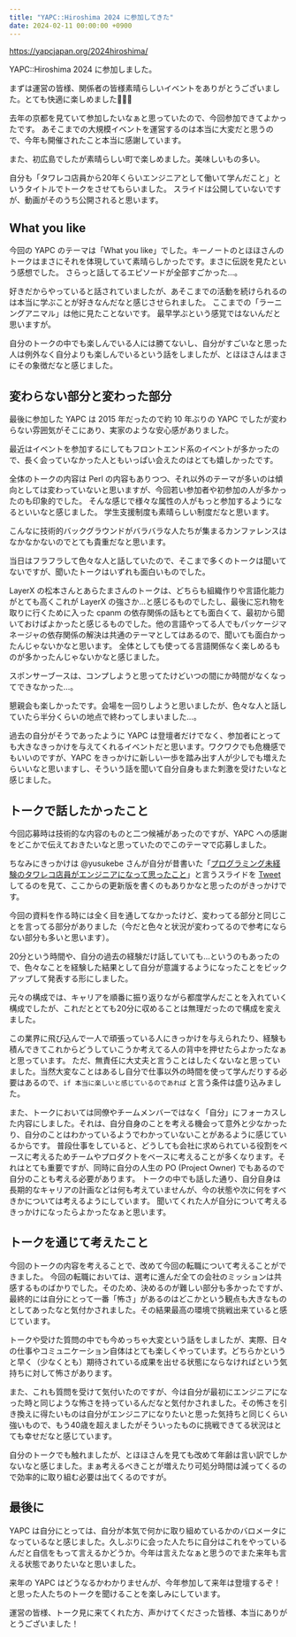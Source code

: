 ```yaml
---
title: "YAPC::Hiroshima 2024 に参加してきた"
date: 2024-02-11 00:00:00 +0900
---
```


https://yapcjapan.org/2024hiroshima/

YAPC::Hiroshima 2024 に参加しました。

まずは運営の皆様、関係者の皆様素晴らしいイベントをありがとうございました。とても快適に楽しめました👏👏👏

去年の京都を見ていて参加したいなぁと思っていたので、今回参加できてよかったです。
あそこまでの大規模イベントを運営するのは本当に大変だと思うので、今年も開催されたこと本当に感謝しています。

また、初広島でしたが素晴らしい町で楽しめました。美味しいもの多い。

自分も「タワレコ店員から20年くらいエンジニアとして働いて学んだこと」というタイトルでトークをさせてもらいました。
スライドは公開していないですが、動画がそのうち公開されると思います。

## What you like

今回の YAPC のテーマは「What you like」でした。キーノートのとほほさんのトークはまさにそれを体現していて素晴らしかったです。まさに伝説を見たという感想でした。
さらっと話してるエピソードが全部すごかった...。

好きだからやっていると話されていましたが、あそこまでの活動を続けられるのは本当に学ぶことが好きなんだなと感じさせられました。
ここまでの「ラーニングアニマル」は他に見たことないです。
最早学ぶという感覚ではないんだと思いますが。

自分のトークの中でも楽しんでいる人には勝てないし、自分がすごいなと思った人は例外なく自分よりも楽しんでいるという話をしましたが、とほほさんはまさにその象徴だなと感じました。

## 変わらない部分と変わった部分

最後に参加した YAPC は 2015 年だったので約 10 年ぶりの YAPC でしたが変わらない雰囲気がそこにあり、実家のような安心感がありました。

最近はイベントを参加するにしてもフロントエンド系のイベントが多かったので、長く会っていなかった人ともいっぱい会えたのはとても嬉しかったです。

全体のトークの内容は Perl の内容もありつつ、それ以外のテーマが多いのは傾向としては変わっていないと思いますが、今回若い参加者や初参加の人が多かったのも印象的でした。
そんな感じで様々な属性の人がもっと参加するようになるといいなと感じました。
学生支援制度も素晴らしい制度だなと思います。

こんなに技術的バックグラウンドがバラバラな人たちが集まるカンファレンスはなかなかないのでとても貴重だなと思います。

当日はフラフラして色々な人と話していたので、そこまで多くのトークは聞いてないですが、聞いたトークはいずれも面白いものでした。

LayerX の松本さんとあらたまさんのトークは、どちらも組織作りや言語化能力がとても高くこれが LayerX の強さか...と感じるものでしたし、最後に忘れ物を取りに行くために入った cpanm の依存関係の話もとても面白くて、最初から聞いておけばよかったと感じるものでした。他の言語やってる人でもパッケージマネージャの依存関係の解決は共通のテーマとしてはあるので、聞いても面白かったんじゃないかなと思います。
全体としても使ってる言語関係なく楽しめるものが多かったんじゃないかなと感じました。

スポンサーブースは、コンプしようと思ってたけどいつの間にか時間がなくなってできなかった...。

懇親会も楽しかったです。会場を一回りしようと思いましたが、色々な人と話していたら半分くらいの地点で終わってしまいました...。

過去の自分がそうであったように YAPC は登壇者だけでなく、参加者にとっても大きなきっかけを与えてくれるイベントだと思います。ワクワクでも危機感でもいいのですが、YAPC をきっかけに新しい一歩を踏み出す人が少しでも増えたらいいなと思いますし、そういう話を聞いて自分自身もまた刺激を受けたいなと感じました。

## トークで話したかったこと

今回応募時は技術的な内容のものと二つ候補があったのですが、YAPC への感謝をどこかで伝えておきたいなと思っていたのでこのテーマで応募しました。

ちなみにきっかけは @yusukebe さんが自分が昔書いた「[プログラミング未経験のタワレコ店員がエンジニアになって思ったこと](https://koba04.com/slide/become_a_programmer/#/)」と言うスライドを [Tweet](https://twitter.com/yusukebe/status/1695439437696794759) してるのを見て、ここからの更新版を書くのもありかなと思ったのがきっかけです。


今回の資料を作る時には全く目を通してなかったけど、変わってる部分と同じことを言ってる部分がありました（今だと色々と状況が変わってるので参考にならない部分も多いと思います）。

20分という時間や、自分の過去の経験だけ話していても...というのもあったので、色々なことを経験した結果として自分が意識するようになったことをピックアップして発表する形にしました。

元々の構成では、キャリアを順番に振り返りながら都度学んだことを入れていく構成でしたが、これだととても20分に収めることは無理だったので構成を変えました。

この業界に飛び込んで一人で頑張っている人にきっかけを与えられたり、経験も積んできてこれからどうしていこうか考えてる人の背中を押せたらよかったなぁと思っています。
ただ、無責任に大丈夫と言うことはしたくないなと思っていました。当然大変なことはあるし自分で仕事以外の時間を使って学んだりする必要はあるので、`if 本当に楽しいと感じているのであれば` と言う条件は盛り込みました。

また、トークにおいては同僚やチームメンバーではなく「自分」にフォーカスした内容にしました。それは、自分自身のことを考える機会って意外と少なかったり、自分のことはわかっているようでわかっていないことがあるように感じているからです。
普段仕事をしていると、どうしても会社に求められている役割をベースに考えるためチームやプロダクトをベースに考えることが多くなります。それはとても重要ですが、同時に自分の人生の PO (Project Owner) でもあるので自分のことも考える必要があります。
トークの中でも話した通り、自分自身は長期的なキャリアの計画などは何も考えていませんが、今の状態や次に何をすべきかについては考えるようにしています。
聞いてくれた人が自分について考えるきっかけになったらよかったなぁと思います。

## トークを通じて考えたこと

今回のトークの内容を考えることで、改めて今回の転職について考えることができました。
今回の転職においては、選考に進んだ全ての会社のミッションは共感するものばかりでした。そのため、決めるのが難しい部分も多かったですが、最終的には自分にとって一番「怖さ」があるのはどこかという観点も大きなものとしてあったなと気付かされました。その結果最高の環境で挑戦出来ていると感じています。

トークや受けた質問の中でも今めっちゃ大変という話をしましたが、実際、日々の仕事やコミュニケーション自体はとても楽しくやっています。どちらかというと早く（少なくとも）期待されている成果を出せる状態にならなければという気持ちに対して怖さがあります。

また、これも質問を受けて気付いたのですが、今は自分が最初にエンジニアになった時と同じような怖さを持っているんだなと気付かされました。その怖さを引き換えに得たいものは自分がエンジニアになりたいと思った気持ちと同じくらい強いもので、もう40歳を超えましたがそういったものに挑戦できてる状況はとても幸せだなと感じています。

自分のトークでも触れましたが、とほほさんを見ても改めて年齢は言い訳でしかないなと感じました。まぁ考えるべきことが増えたり可処分時間は減ってくるので効率的に取り組む必要は出てくるのですが。

## 最後に

YAPC は自分にとっては、自分が本気で何かに取り組めているかのバロメータになっているなと感じました。久しぶりに会った人たちに自分はこれをやっているんだと自信をもって言えるかどうか。今年は言えたなぁと思うのでまた来年も言える状態でありたいなと思いました。

来年の YAPC はどうなるかわかりませんが、今年参加して来年は登壇するぞ！と思った人たちのトークを聞けることを楽しみにしています。

運営の皆様、トーク見に来てくれた方、声かけてくださった皆様、本当にありがとうございました！

